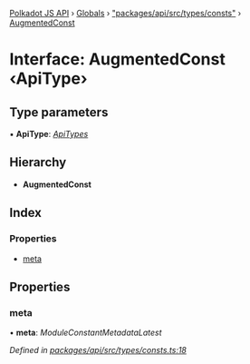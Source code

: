 [Polkadot JS API](../README.md) › [Globals](../globals.md) › ["packages/api/src/types/consts"](../modules/_packages_api_src_types_consts_.md) › [AugmentedConst](_packages_api_src_types_consts_.augmentedconst.md)

# Interface: AugmentedConst ‹**ApiType**›

## Type parameters

▪ **ApiType**: *[ApiTypes](../modules/_packages_api_src_types_base_.md#apitypes)*

## Hierarchy

* **AugmentedConst**

## Index

### Properties

* [meta](_packages_api_src_types_consts_.augmentedconst.md#meta)

## Properties

###  meta

• **meta**: *ModuleConstantMetadataLatest*

*Defined in [packages/api/src/types/consts.ts:18](https://github.com/polkadot-js/api/blob/e7be062522/packages/api/src/types/consts.ts#L18)*
